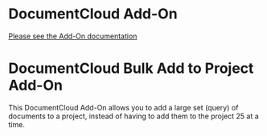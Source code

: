 
# DocumentCloud Add-On

[Please see the Add-On documentation](https://github.com/MuckRock/documentcloud-hello-world-addon/wiki/)

# DocumentCloud Bulk Add to Project Add-On

This DocumentCloud Add-On allows you to add a large set (query) of documents to a project, instead of having to add them to the project 25 at a time. 
